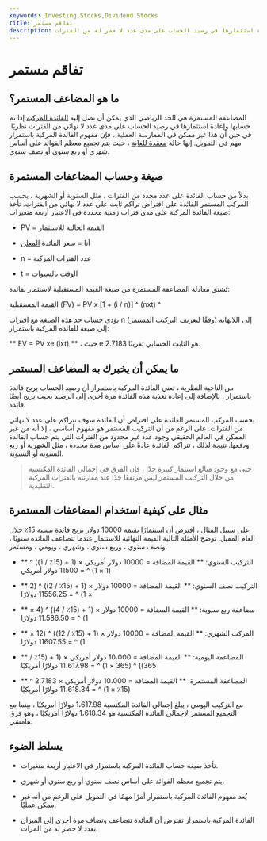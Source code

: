 ```yaml
---
keywords: Investing,Stocks,Dividend Stocks
title: تفاقم مستمر
description: المضاعفة المستمرة هي عملية حساب الفائدة وإعادة استثمارها في رصيد الحساب على مدى عدد لا حصر له من الفترات.
---
```


# تفاقم مستمر
## ما هو المضاعف المستمر؟

المضاعفة المستمرة هي الحد الرياضي الذي يمكن أن تصل إليه [الفائدة المركبة](/interest) إذا تم حسابها وإعادة استثمارها في رصيد الحساب على مدى عدد لا نهائي من الفترات نظريًا. في حين أن هذا غير ممكن في الممارسة العملية ، فإن مفهوم الفائدة المركبة باستمرار مهم في التمويل. إنها حالة [معقدة للغاية](/compounding) ، حيث يتم تجميع معظم الفوائد على أساس شهري أو ربع سنوي أو نصف سنوي.

## صيغة وحساب المضاعفات المستمرة

بدلاً من حساب الفائدة على عدد محدد من الفترات ، مثل السنوية أو الشهرية ، يحسب المركب المستمر الفائدة على افتراض تراكم ثابت على عدد لا نهائي من الفترات. تأخذ صيغة الفائدة المركبة على مدى فترات زمنية محددة في الاعتبار أربعة متغيرات:

- PV = القيمة الحالية للاستثمار

- أنا = سعر الفائدة [المعلن](/stated-annual-interest-rate)

- n = عدد الفترات المركبة

- t = الوقت بالسنوات

تُشتق معادلة المضاعفة المستمرة من صيغة القيمة المستقبلية لاستثمار بفائدة:

القيمة المستقبلية (FV) = PV x [1 + (i / n)] ^ (nxt) ^

يؤدي حساب حد هذه الصيغة مع اقتراب n إلى اللانهاية (وفقًا لتعريف التركيب المستمر) إلى صيغة للفائدة المركبة باستمرار:

** FV = PV xe (ixt) ** ، حيث e هو الثابت الحسابي تقريبًا 2.7183.

## ما يمكن أن يخبرك به المضاعف المستمر

من الناحية النظرية ، تعني الفائدة المركبة باستمرار أن رصيد الحساب يربح فائدة باستمرار ، بالإضافة إلى إعادة تغذية هذه الفائدة مرة أخرى إلى الرصيد بحيث يربح أيضًا فائدة.

يحسب المركب المستمر الفائدة على افتراض أن الفائدة سوف تتراكم على عدد لا نهائي من الفترات. على الرغم من أن التركيب المستمر هو مفهوم أساسي ، إلا أنه من غير الممكن في العالم الحقيقي وجود عدد غير محدود من الفترات التي يتم حساب الفائدة ودفعها. نتيجة لذلك ، تتراكم الفائدة عادةً على أساس مدة محددة ، مثل الشهرية أو ربع السنوية أو السنوية.

> حتى مع وجود مبالغ استثمار كبيرة جدًا ، فإن الفرق في إجمالي الفائدة المكتسبة من خلال التركيب المستمر ليس مرتفعًا جدًا عند مقارنته بالفترات المركبة التقليدية.

>

## مثال على كيفية استخدام المضاعفات المستمرة

على سبيل المثال ، افترض أن استثمارًا بقيمة 10000 دولار يربح فائدة بنسبة 15٪ خلال العام المقبل. توضح الأمثلة التالية القيمة النهائية للاستثمار عندما تتضاعف الفائدة سنويًا ، ونصف سنوي ، وربع سنوي ، وشهري ، ويومي ، ومستمر.

- ** التركيب السنوي: ** القيمة المضافة = 10000 دولار أمريكي × (1 + (15٪ / 1)) ^ (1 × 1) ^ = 11500 دولار أمريكي

- ** التركيب نصف السنوي: ** القيمة المضافة = 10000 دولار × (1 + (15٪ / 2)) ^ (2 × 1) ^ = 11556.25 دولارًا

- ** مضاعفة ربع سنوية: ** القيمة المضافة = 10000 دولار × (1 + (15٪ / 4)) ^ (4 × 1) ^ = 11.586.50 دولارًا

- ** المركب الشهري: ** القيمة المضافة = 10000 دولار × (1 + (15٪ / 12)) ^ (12 × 1) ^ = 11607.55 دولارًا

- ** المضاعفة اليومية: ** القيمة المضافة = 10،000 دولار أمريكي × (1 + (15٪ / 365)) ^ (365 × 1) ^ = 11،617.98 دولارًا أمريكيًا

- ** المضاعفة المستمرة: ** القيمة المضافة = 10،000 دولار أمريكي × 2.7183 ^ (15٪ × 1) ^ = 11،618.34 دولارًا أمريكيًا

مع التركيب اليومي ، يبلغ إجمالي الفائدة المكتسبة 1،617.98 دولارًا أمريكيًا ، بينما مع التجميع المستمر لإجمالي الفائدة المكتسبة هو 1،618.34 دولارًا أمريكيًا ، وهو فرق هامشي.

## يسلط الضوء

- تأخذ صيغة حساب الفائدة المركبة باستمرار في الاعتبار أربعة متغيرات.

- يتم تجميع معظم الفوائد على أساس نصف سنوي أو ربع سنوي أو شهري.

- يُعد مفهوم الفائدة المركبة باستمرار أمرًا مهمًا في التمويل على الرغم من أنه غير ممكن عمليًا.

- الفائدة المركبة باستمرار تفترض أن الفائدة تتضاعف وتضاف مرة أخرى إلى الميزان بعدد لا حصر له من المرات.

